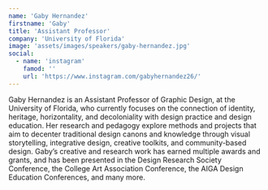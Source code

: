 ```yaml
---
name: 'Gaby Hernandez'
firstname: 'Gaby'
title: 'Assistant Professor'
company: 'University of Florida'
image: 'assets/images/speakers/gaby-hernandez.jpg'
social:
  - name: 'instagram'
    famod: ''
    url: 'https://www.instagram.com/gabyhernandez26/'
---
```


Gaby Hernandez is an Assistant Professor of Graphic Design, at the University of Florida, who currently focuses on the connection of identity, heritage, horizontality, and decoloniality with design practice and design education. Her research and pedagogy explore methods and projects that aim to decenter traditional design canons and knowledge through visual storytelling, integrative design, creative toolkits, and community-based design. Gaby’s creative and research work has earned multiple awards and grants, and has been presented in the Design Research Society Conference, the College Art Association Conference, the AIGA Design Education Conferences, and many more.
